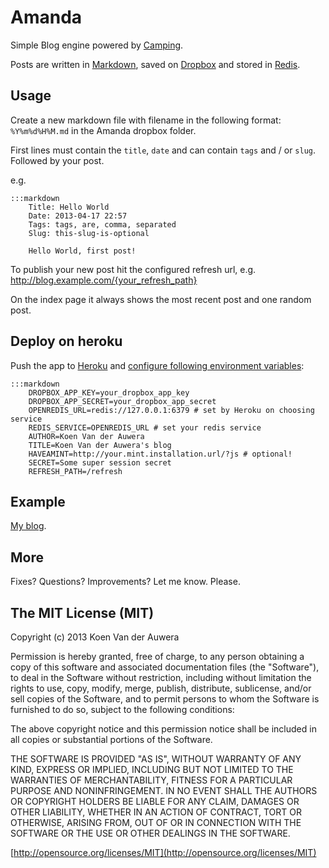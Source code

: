 # Amanda

Simple Blog engine powered by [Camping](http://camping.io).

Posts are written in [Markdown](http://daringfireball.net/projects/markdown/), saved on [Dropbox](https://www.dropbox.com/) and stored in [Redis](http://redis.io).

## Usage

Create a new markdown file with filename in the following format: `%Y%m%d%H%M.md` in the Amanda dropbox folder.

First lines must contain the `title`, `date` and can contain `tags` and / or `slug`. Followed by your post.

e.g.

    :::markdown
        Title: Hello World
        Date: 2013-04-17 22:57
        Tags: tags, are, comma, separated
        Slug: this-slug-is-optional

        Hello World, first post!

To publish your new post hit the configured refresh url, e.g. http://blog.example.com/{your_refresh_path}

On the index page it always shows the most recent post and one random post.

## Deploy on heroku

Push the app to [Heroku](http://heroku.com) and [configure following environment variables](https://devcenter.heroku.com/articles/config-vars):

    :::markdown
        DROPBOX_APP_KEY=your_dropbox_app_key
        DROPBOX_APP_SECRET=your_dropbox_app_secret
        OPENREDIS_URL=redis://127.0.0.1:6379 # set by Heroku on choosing service
        REDIS_SERVICE=OPENREDIS_URL # set your redis service
        AUTHOR=Koen Van der Auwera
        TITLE=Koen Van der Auwera's blog
        HAVEAMINT=http://your.mint.installation.url/?js # optional!
        SECRET=Some super session secret
        REFRESH_PATH=/refresh

## Example

[My blog](http://blog.atog.be).

## More

Fixes? Questions? Improvements? Let me know. Please.

## The MIT License (MIT)
Copyright (c) 2013 Koen Van der Auwera

Permission is hereby granted, free of charge, to any person obtaining a copy of this software and associated documentation files (the "Software"), to deal in the Software without restriction, including without limitation the rights to use, copy, modify, merge, publish, distribute, sublicense, and/or sell copies of the Software, and to permit persons to whom the Software is furnished to do so, subject to the following conditions:

The above copyright notice and this permission notice shall be included in all copies or substantial portions of the Software.

THE SOFTWARE IS PROVIDED "AS IS", WITHOUT WARRANTY OF ANY KIND, EXPRESS OR IMPLIED, INCLUDING BUT NOT LIMITED TO THE WARRANTIES OF MERCHANTABILITY, FITNESS FOR A PARTICULAR PURPOSE AND NONINFRINGEMENT. IN NO EVENT SHALL THE AUTHORS OR COPYRIGHT HOLDERS BE LIABLE FOR ANY CLAIM, DAMAGES OR OTHER LIABILITY, WHETHER IN AN ACTION OF CONTRACT, TORT OR OTHERWISE, ARISING FROM, OUT OF OR IN CONNECTION WITH THE SOFTWARE OR THE USE OR OTHER DEALINGS IN THE SOFTWARE.

[http://opensource.org/licenses/MIT](http://opensource.org/licenses/MIT)